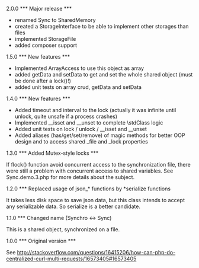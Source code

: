 
2.0.0 *** Major release ***

- renamed Sync to SharedMemory
- created a StorageInterface to be able to implement other storages than files
- implemented StorageFile
- added composer support

1.5.0 *** New features ***

- Implemented ArrayAccess to use this object as array
- added getData and setData to get and set the whole shared object (must be done after a lock()!)
- added unit tests on array crud, getData and setData

1.4.0 *** New features ***

- Added timeout and interval to the lock (actually it was infinite until unlock, quite unsafe if a process crashes)
- Implemented __isset and __unset to complete \stdClass logic
- Added unit tests on lock / unlock / __isset and __unset
- Added aliases (has/get/set/remove) of magic methods for better OOP design and to access shared _file and _lock properties

1.3.0 *** Added Mutex-style locks ***

If flock() function avoid concurrent access to the synchronization file, there were still a problem with concurrent access
to shared variables. See Sync.demo.3.php for more details about the subject.

1.2.0 *** Replaced usage of json_* functions by *serialize functions

It takes less disk space to save json data, but this class intends to accept any serializable data. So serialize is a better
candidate.

1.1.0 *** Changed name (Synchro <-> Sync)

This is a shared object, synchronized on a file.

1.0.0 *** Original version ***

See http://stackoverflow.com/questions/16415206/how-can-php-do-centralized-curl-multi-requests/16573405#16573405
